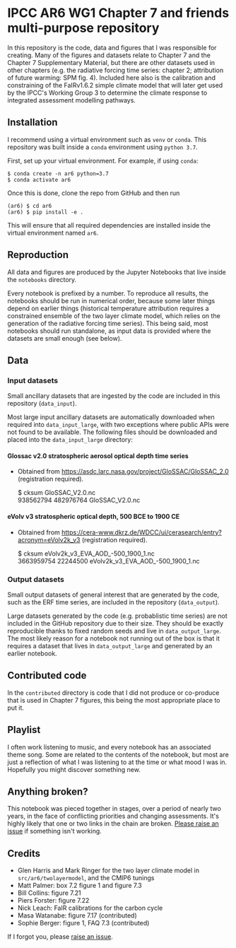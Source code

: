 # IPCC AR6 WG1 Chapter 7 and friends multi-purpose repository
In this repository is the code, data and figures that I was responsible for creating. Many of the figures and datasets relate to Chapter 7 and the Chapter 7 Supplementary Material, but there are other datasets used in other chapters (e.g. the radiative forcing time series: chapter 2; attribution of future warming: SPM fig. 4). Included here also is the calibration and constraining of the FaIRv1.6.2 simple climate model that will later get used by the IPCC's Working Group 3 to determine the climate response to integrated assessment modelling pathways.

## Installation
I recommend using a virtual environment such as `venv` or `conda`. This repository was built inside a `conda` environment using `python 3.7`.

First, set up your virtual environment. For example, if using `conda`:

    $ conda create -n ar6 python=3.7
    $ conda activate ar6

Once this is done, clone the repo from GitHub and then run

    (ar6) $ cd ar6
    (ar6) $ pip install -e .

This will ensure that all required dependencies are installed inside the virtual environment named `ar6`.

## Reproduction
All data and figures are produced by the Jupyter Notebooks that live inside the `notebooks` directory.

Every notebook is prefixed by a number. To reproduce all results, the notebooks should be run in numerical order, because some later things depend on earlier things (historical temperature attribution requires a constrained ensemble of the two layer climate model, which relies on the generation of the radiative forcing time series). This being said, most notebooks should run standalone, as input data is provided where the datasets are small enough (see below).

## Data
### Input datasets
Small ancillary datasets that are ingested by the code are included in this repository (`data_input`).

Most large input ancillary datasets are automatically downloaded when required into `data_input_large`, with two exceptions where public APIs were not found to be available. The following files should be downloaded and placed into the `data_input_large` directory:

#### Glossac v2.0 stratospheric aerosol optical depth time series
- Obtained from https://asdc.larc.nasa.gov/project/GloSSAC/GloSSAC_2.0 (registration required).

    $ cksum GloSSAC_V2.0.nc<br>
    938562794 482976764 GloSSAC_V2.0.nc


#### eVolv v3 stratospheric optical depth, 500 BCE to 1900 CE
- Obtained from https://cera-www.dkrz.de/WDCC/ui/cerasearch/entry?acronym=eVolv2k_v3 (registration required).

    $ cksum eVolv2k_v3_EVA_AOD_-500_1900_1.nc<br>
    3663959754 22244500 eVolv2k_v3_EVA_AOD_-500_1900_1.nc

### Output datasets
Small output datasets of general interest that are generated by the code, such as the ERF time series, are included in the repository (`data_output`).

Large datasets generated by the code (e.g. probablistic time series) are not included in the GitHub repository due to their size. They should be exactly reproducible thanks to fixed random seeds and live in `data_output_large`. The most likely reason for a notebook not running out of the box is that it requires a dataset that lives in `data_output_large` and generated by an earlier notebook.

## Contributed code
In the `contributed` directory is code that I did not produce or co-produce that is used in Chapter 7 figures, this being the most appropriate place to put it.

## Playlist
I often work listening to music, and every notebook has an associated theme song. Some are related to the contents of the notebook, but most are just a reflection of what I was listening to at the time or what mood I was in. Hopefully you might discover something new.

## Anything broken?
This notebook was pieced together in stages, over a period of nearly two years, in the face of conflicting priorities and changing assessments. It's highly likely that one or two links in the chain are broken. [Please raise an issue](https://github.com/chrisroadmap/ar6/issues) if something isn't working.

## Credits
- Glen Harris and Mark Ringer for the two layer climate model in `src/ar6/twolayermodel`, and the CMIP6 tunings
- Matt Palmer: box 7.2 figure 1 and figure 7.3
- Bill Collins: figure 7.21
- Piers Forster: figure 7.22
- Nick Leach: FaIR calibrations for the carbon cycle
- Masa Watanabe: figure 7.17 (contributed)
- Sophie Berger: figure 1, FAQ 7.3 (contributed)

If I forgot you, please [raise an issue](https://github.com/chrisroadmap/ar6/issues).
